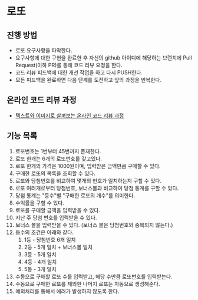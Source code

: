 # 로또
## 진행 방법
* 로또 요구사항을 파악한다.
* 요구사항에 대한 구현을 완료한 후 자신의 github 아이디에 해당하는 브랜치에 Pull Request(이하 PR)를 통해 코드 리뷰 요청을 한다.
* 코드 리뷰 피드백에 대한 개선 작업을 하고 다시 PUSH한다.
* 모든 피드백을 완료하면 다음 단계를 도전하고 앞의 과정을 반복한다.

## 온라인 코드 리뷰 과정
* [텍스트와 이미지로 살펴보는 온라인 코드 리뷰 과정](https://github.com/next-step/nextstep-docs/tree/master/codereview)

## 기능 목록
1. 로또번호는 1번부터 45번까지 존재한다. 
2. 로또 한개는 6개의 로또번호를 갖고있다.
3. 로또 한개의 가격은 1000원이며, 입력받은 금액만큼 구매할 수 있다.
4. 구매한 로또의 목록을 조회할 수 있다.
5. 로또와 당첨번호를 비교하여 몇개의 번호가 일치하는지 구할 수 있다.  
6. 로또 여러개로부터 당첨번호, 보너스볼과 비교하여 당첨 통계를 구할 수 있다.
7. 당첨 통계는 "등수"별 "구매한 로또의 개수"를 의미한다.
8. 수익률을 구할 수 있다.
9. 로또를 구매할 금액을 입력받을 수 있다.
10. 지난 주 당첨 번호를 입력받을 수 있다.
11. 보너스 볼을 입력받을 수 있다. (보너스 볼은 당첨번호와 중복되지 않는다.)
12. 등수의 조건은 아래와 같다.
    1. 1등 - 당첨번호 6개 일치
    2. 2등 - 5개 일치 + 보너스볼 일치
    3. 3등 - 5개 일치
    4. 4등 - 4개 일치
    5. 5등 - 3개 일치 
13. 수동으로 구매할 로또 수를 입력받고, 해당 수만큼 로또번호를 입력받는다.
14. 수동으로 구매한 로또를 제외한 나머지 로또는 자동으로 생성해준다.
15. 예외처리를 통해서 에러가 발생하지 않도록 한다.
